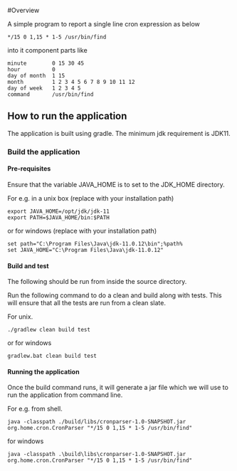 #Overview

A simple program to report a single line cron expression as below

`*/15 0 1,15 * 1-5 /usr/bin/find`

into it component parts like

```
minute        0 15 30 45
hour          0         
day of month  1 15
month         1 2 3 4 5 6 7 8 9 10 11 12
day of week   1 2 3 4 5
command       /usr/bin/find
```

## How to run the application
The application is built using gradle. The minimum jdk requirement is JDK11.

### Build the application
#### Pre-requisites
Ensure that the variable JAVA_HOME is to set to the JDK_HOME directory. 

For e.g. in a unix box (replace with your installation path)
```shell
export JAVA_HOME=/opt/jdk/jdk-11
export PATH=$JAVA_HOME/bin:$PATH
```
or for windows (replace with your installation path)
```
set path="C:\Program Files\Java\jdk-11.0.12\bin";%path%
set JAVA_HOME="C:\Program Files\Java\jdk-11.0.12"
```
#### Build and test
The following should be run from inside the source directory.

Run the following command to do a clean and build along with tests. 
This will ensure that all the tests are run from a clean slate.

For unix.
```shell
./gradlew clean build test
```
or for windows
```
gradlew.bat clean build test
```

#### Running the application
Once the build command runs, it will generate a jar file which we will use to run
the application from command line.

For e.g. from shell.
```shell
java -classpath ./build/libs/cronparser-1.0-SNAPSHOT.jar org.home.cron.CronParser "*/15 0 1,15 * 1-5 /usr/bin/find"
```
for windows
```
java -classpath .\build\libs\cronparser-1.0-SNAPSHOT.jar org.home.cron.CronParser "*/15 0 1,15 * 1-5 /usr/bin/find"
```